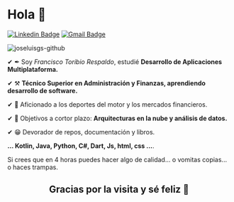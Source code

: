 <h1>Hola 👋</h1>


[![Linkedin Badge](https://img.shields.io/badge/-LinkedIn-blue?style=flat-square&logo=Linkedin&logoColor=white&link=https://kediwww.linn.com/in/francisco-toribio-respaldo/)](https://www.linkedin.com/in/francisco-toribio-respaldo/)
[![Gmail Badge](https://img.shields.io/badge/-Gmail-c14438?style=flat-square&logo=Gmail&logoColor=white&link=mailto:frantoribiorespaldo@gmail.com)](mailto:frantoribiorespaldo@gmail.com)

 <img src="https://komarev.com/ghpvc/?username=frantoribio&label=Profile%20views&color=42b983&style=flat" alt="joseluisgs-github" />



✔ ✒ Soy *Francisco Toribio Respaldo*, estudié **Desarrollo de Aplicaciones Multiplataforma.** 

✔ ⚒  **Técnico Superior en Administración y Finanzas, aprendiendo desarrollo de software.** 

✔ 🔭 Aficionado a los deportes del motor y los mercados financieros. 

✔ 🎯 Objetivos a cortor plazo: **Arquitecturas en la nube y análisis de datos.** 

✔ 😁 Devorador de repos, documentación y libros.  

**... Kotlin, Java, Python, C#, Dart, Js, html, css ...**. 

Si crees que en 4 horas puedes hacer algo de calidad... o vomitas copias... o haces trampas.





   
  <h2 align="center">Gracias por la visita y sé feliz 🎵</h2>
    


 
